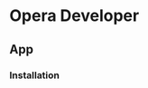 # Opera Developer

## App

### Installation

<!-- #### APT

```sh
wget -qO- https://deb.opera.com/archive.key | sudo apt-key add -
sudo add-apt-repository "deb [arch=i386,amd64] https://deb.opera.com/opera-stable/ stable non-free"
sudo apt install opera-stable -y
sudo add-apt-repository "deb [arch=i386,amd64] https://deb.opera.com/opera-developer/ stable non-free"
sudo apt install opera-developer -y
``` -->
